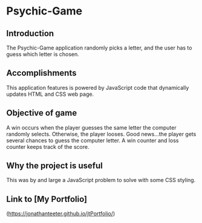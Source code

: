 # Psychic-Game
## Introduction
The Psychic-Game application randomly picks a letter, and the user has to guess which letter is chosen.  

## Accomplishments
This application features is powered by JavaScript code that dynamically updates HTML and CSS web page.

## Objective of game
A win occurs when the player guesses the same letter the computer randomly selects.  Otherwise, the player looses.  Good news...the player gets several chances to guess the computer letter.  A win counter and loss counter keeps track of the score.

## Why the project is useful
This was by and large a JavaScript problem to solve with some CSS styling.

## Link to [My Portfolio] 
(https://jonathanteeter.github.io/jtPortfolio/)
